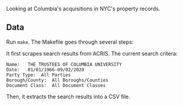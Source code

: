Looking at Columbia's acquisitions in NYC's property records.

## Data

Run `make`. The Makefile goes through several steps:

It first scrapes search results from ACRIS. The current search critera:
```
Name:   THE TRUSTEES OF COLUMBIA UNIVERSITY
Date:   01/01/1966-09/02/2020
Party Type:  All Parties
Borough/County:  All Boroughs/Counties
Document Class:  All Document Classes
```

Then, it extracts the search results into a CSV file.
